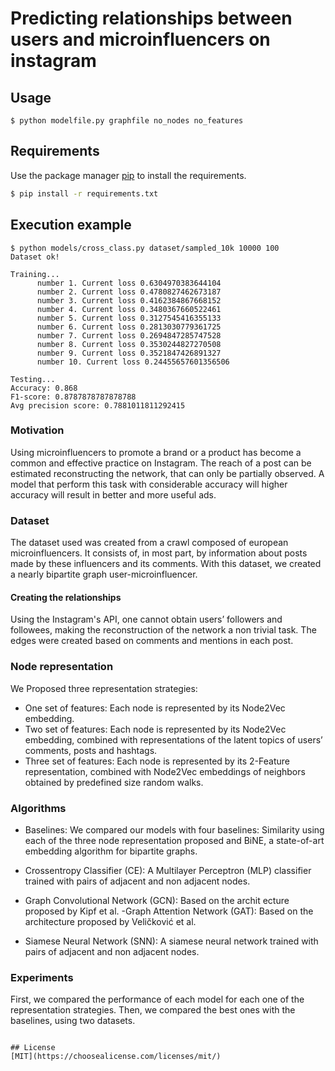 # Predicting relationships between users and microinfluencers on instagram


## Usage

```
$ python modelfile.py graphfile no_nodes no_features
```


## Requirements

Use the package manager [pip](https://pip.pypa.io/en/stable/) to install the requirements.

```bash
$ pip install -r requirements.txt
```

## Execution example
```
$ python models/cross_class.py dataset/sampled_10k 10000 100
Dataset ok!             

Training...             
      number 1. Current loss 0.6304970383644104
      number 2. Current loss 0.4780827462673187
      number 3. Current loss 0.4162384867668152
      number 4. Current loss 0.3480367660522461
      number 5. Current loss 0.3127545416355133
      number 6. Current loss 0.2813030779361725
      number 7. Current loss 0.2694847285747528
      number 8. Current loss 0.3530244827270508
      number 9. Current loss 0.3521847426891327
      number 10. Current loss 0.24455657601356506

Testing...                 
Accuracy: 0.868
F1-score: 0.8787878787878788
Avg precision score: 0.7881011811292415

```



### Motivation

Using microinfluencers to promote a brand or a product has become a common and effective practice on Instagram. The reach of a post can be estimated reconstructing the network, that can only be partially observed. A model that perform this task with considerable accuracy will higher accuracy will result in better and more useful ads.

### Dataset
The dataset used was created from a crawl composed of european microinfluencers. It consists of, in most part, by information about posts made by these influencers and its comments. With this dataset, we created a nearly bipartite graph user-microinfluencer.

#### Creating the relationships

Using the Instagram's API, one cannot obtain users’ followers and followees, making the reconstruction of the network a non trivial task. The edges were created based on comments and mentions in each post. 


### Node representation

We Proposed three representation strategies:
- One set of features: Each node is represented by its Node2Vec embedding.
- Two set of features: Each node is represented by its Node2Vec embedding, combined with representations of the latent topics of users’ comments, posts and hashtags.
- Three set of features: Each node is represented by its 2-Feature representation, combined with  Node2Vec embeddings of neighbors obtained by predefined  size random walks.

### Algorithms 

- Baselines:
We compared our models with four baselines: Similarity using each of the three node representation proposed and BiNE, a state-of-art embedding algorithm for bipartite graphs.
- Crossentropy Classifier (CE): A Multilayer Perceptron (MLP) classifier trained with pairs of adjacent and non adjacent nodes.

- Graph Convolutional Network (GCN): Based on the archit
ecture proposed by Kipf et al.
-Graph Attention Network (GAT): Based on the architecture proposed by Veličković et al.

- Siamese Neural Network (SNN): A siamese neural network trained with pairs of adjacent and non adjacent nodes.

### Experiments
First, we compared the performance of each model for each one of the representation strategies. Then, we compared the best ones with the baselines, using  two datasets.



```

## License
[MIT](https://choosealicense.com/licenses/mit/)